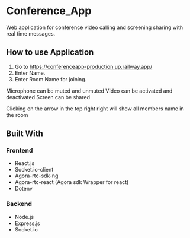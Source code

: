 # Conference_App
Web application for conference video calling and screening sharing with real time messages.

## How to use Application
1. Go to https://conferenceapp-production.up.railway.app/
2. Enter Name.
3. Enter Room Name for joining.

Microphone can be muted and unmuted
VIdeo can be activated and deactivated
Screen can be shared

Clicking on the arrow in the top right right will show all members name in the room

## Built With
### Frontend
- React.js
- Socket.io-client
- Agora-rtc-sdk-ng
- Agora-rtc-react (Agora sdk Wrapper for react)
- Dotenv

### Backend
- Node.js
- Express.js
- Socket.io
